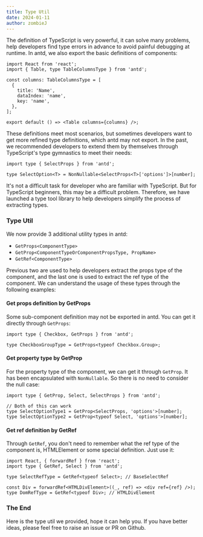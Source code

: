 ```yaml
---
title: Type Util
date: 2024-01-11
author: zombieJ
---
```


The definition of TypeScript is very powerful, it can solve many problems, help developers find type errors in advance to avoid painful debugging at runtime. In antd, we also export the basic definitions of components:

```tsx
import React from 'react';
import { Table, type TableColumnsType } from 'antd';

const columns: TableColumnsType = [
  {
    title: 'Name',
    dataIndex: 'name',
    key: 'name',
  },
];

export default () => <Table columns={columns} />;
```

These definitions meet most scenarios, but sometimes developers want to get more refined type definitions, which antd may not export. In the past, we recommended developers to extend them by themselves through TypeScript's type gymnastics to meet their needs:

```tsx
import type { SelectProps } from 'antd';

type SelectOption<T> = NonNullable<SelectProps<T>['options']>[number];
```

It's not a difficult task for developer who are familiar with TypeScript. But for TypeScript beginners, this may be a difficult problem. Therefore, we have launched a type tool library to help developers simplify the process of extracting types.

### Type Util

We now provide 3 additional utility types in antd:

- `GetProps<ComponentType>`
- `GetProp<ComponentTypeOrComponentPropsType, PropName>`
- `GetRef<ComponentType>`

Previous two are used to help developers extract the props type of the component, and the last one is used to extract the ref type of the component. We can understand the usage of these types through the following examples:

#### Get props definition by GetProps

Some sub-component definition may not be exported in antd. You can get it directly through `GetProps`:

```tsx
import type { Checkbox, GetProps } from 'antd';

type CheckboxGroupType = GetProps<typeof Checkbox.Group>;
```

#### Get property type by GetProp

For the property type of the component, we can get it through `GetProp`. It has been encapsulated with `NonNullable`. So there is no need to consider the null case:

```tsx
import type { GetProp, Select, SelectProps } from 'antd';

// Both of this can work
type SelectOptionType1 = GetProp<SelectProps, 'options'>[number];
type SelectOptionType2 = GetProp<typeof Select, 'options'>[number];
```

#### Get ref definition by GetRef

Through `GetRef`, you don't need to remember what the ref type of the component is, HTMLElement or some special definition. Just use it:

```tsx
import React, { forwardRef } from 'react';
import type { GetRef, Select } from 'antd';

type SelectRefType = GetRef<typeof Select>; // BaseSelectRef

const Div = forwardRef<HTMLDivElement>((_, ref) => <div ref={ref} />);
type DomRefType = GetRef<typeof Div>; // HTMLDivElement
```

### The End

Here is the type util we provided, hope it can help you. If you have better ideas, please feel free to raise an issue or PR on Github.
